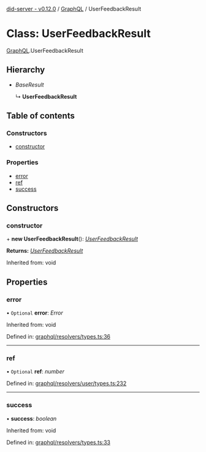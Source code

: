 [did-server - v0.12.0](../README.md) / [GraphQL](../modules/graphql.md) / UserFeedbackResult

# Class: UserFeedbackResult

[GraphQL](../modules/graphql.md).UserFeedbackResult

## Hierarchy

* *BaseResult*

  ↳ **UserFeedbackResult**

## Table of contents

### Constructors

- [constructor](graphql.userfeedbackresult.md#constructor)

### Properties

- [error](graphql.userfeedbackresult.md#error)
- [ref](graphql.userfeedbackresult.md#ref)
- [success](graphql.userfeedbackresult.md#success)

## Constructors

### constructor

\+ **new UserFeedbackResult**(): [*UserFeedbackResult*](graphql.userfeedbackresult.md)

**Returns:** [*UserFeedbackResult*](graphql.userfeedbackresult.md)

Inherited from: void

## Properties

### error

• `Optional` **error**: *Error*

Inherited from: void

Defined in: [graphql/resolvers/types.ts:36](https://github.com/Puzzlepart/did/blob/dev/server/graphql/resolvers/types.ts#L36)

___

### ref

• `Optional` **ref**: *number*

Defined in: [graphql/resolvers/user/types.ts:232](https://github.com/Puzzlepart/did/blob/dev/server/graphql/resolvers/user/types.ts#L232)

___

### success

• **success**: *boolean*

Inherited from: void

Defined in: [graphql/resolvers/types.ts:33](https://github.com/Puzzlepart/did/blob/dev/server/graphql/resolvers/types.ts#L33)
